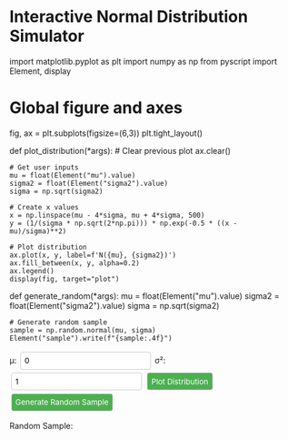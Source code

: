 # Interactive Normal Distribution Simulator

<style>
input, button {
    padding: 0.5em;
    margin: 0.2em;
    font-family: inherit;
    border-radius: 4px;
    border: 1px solid #ccc;
}
button {
    background-color: #4CAF50;
    color: white;
    cursor: pointer;
}
button:hover {
    background-color: #45a049;
}
#plot {
    margin-top: 1em;
}
</style>

<!-- PyScript setup -->
<py-script>
import matplotlib.pyplot as plt
import numpy as np
from pyscript import Element, display

# Global figure and axes
fig, ax = plt.subplots(figsize=(6,3))
plt.tight_layout()

def plot_distribution(*args):
    # Clear previous plot
    ax.clear()

    # Get user inputs
    mu = float(Element("mu").value)
    sigma2 = float(Element("sigma2").value)
    sigma = np.sqrt(sigma2)

    # Create x values
    x = np.linspace(mu - 4*sigma, mu + 4*sigma, 500)
    y = (1/(sigma * np.sqrt(2*np.pi))) * np.exp(-0.5 * ((x - mu)/sigma)**2)

    # Plot distribution
    ax.plot(x, y, label=f'N({mu}, {sigma2})')
    ax.fill_between(x, y, alpha=0.2)
    ax.legend()
    display(fig, target="plot")

def generate_random(*args):
    mu = float(Element("mu").value)
    sigma2 = float(Element("sigma2").value)
    sigma = np.sqrt(sigma2)

    # Generate random sample
    sample = np.random.normal(mu, sigma)
    Element("sample").write(f"{sample:.4f}")
</py-script>

<!-- Inputs and buttons -->
<div>
    <label>μ: <input id="mu" type="number" value="0"></label>
    <label>σ²: <input id="sigma2" type="number" value="1" min="0"></label>
    <button py-click="plot_distribution">Plot Distribution</button>
    <button py-click="generate_random">Generate Random Sample</button>
</div>

<!-- Output -->
<div id="plot"></div>
<p>Random Sample: <span id="sample"></span></p>
